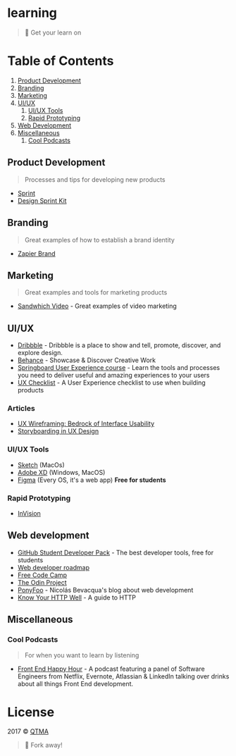 # learning
> :rocket: Get your learn on

# Table of Contents

1. [Product Development](#product-development)
1. [Branding](#branding)
1. [Marketing](#marketing)
1. [UI/UX](#uiux)
    1. [UI/UX Tools](#uiux-tools)
    1. [Rapid Prototyping](#rapid-prototyping)
1. [Web Development](#web-development)
1. [Miscellaneous](#miscellaneous)
    1. [Cool Podcasts](#cool-podcasts)

## Product Development
> Processes and tips for developing new products

- [Sprint](http://www.thesprintbook.com/)
- [Design Sprint Kit](https://designsprintkit.withgoogle.com/)

## Branding
> Great examples of how to establish a brand identity

- [Zapier Brand](https://zapier.com/brand/)

## Marketing
> Great examples and tools for marketing products

- [Sandwhich Video](https://sandwichvideo.com/) - Great examples of video marketing

## UI/UX

- [Dribbble](https://dribbble.com) - Dribbble is a place to show and tell, promote, discover, and explore design.
- [Behance](https://behance.net) - Showcase & Discover Creative Work
- [Springboard User Experience course](https://www.springboard.com/learning-paths/user-experience-design/) - Learn the tools and processes you need to deliver useful and amazing experiences to your users
- [UX Checklist](http://uxchecklist.github.io/) - A User Experience checklist to use when building products

### Articles

- [UX Wireframing: Bedrock of Interface Usability](https://uxplanet.org/ux-wireframing-bedrock-of-interface-usability-7e9c76bd804d)
- [Storyboarding in UX Design](https://uxplanet.org/storyboarding-in-ux-design-b9d2e18e5fab)

### UI/UX Tools
- [Sketch](http://sketchapp.com) (MacOs)
- [Adobe XD](http://www.adobe.com/ca/products/experience-design.html) (Windows, MacOS)
- [Figma](https://www.figma.com/) (Every OS, it's a web app) **Free for students**

### Rapid Prototyping
- [InVision](https://www.invisionapp.com/)

## Web development

- [GitHub Student Developer Pack](https://education.github.com/pack) - The best developer tools, free for students
- [Web developer roadmap](https://github.com/kamranahmedse/developer-roadmap)
- [Free Code Camp](https://www.freecodecamp.com/)
- [The Odin Project](http://www.theodinproject.com/)
- [PonyFoo](https://ponyfoo.com) - Nicolás Bevacqua's blog about web development
- [Know Your HTTP Well](https://github.com/for-GET/know-your-http-well) - A guide to HTTP

## Miscellaneous

### Cool Podcasts
> For when you want to learn by listening

- [Front End Happy Hour](http://frontendhappyhour.com/) - A podcast featuring a panel of Software Engineers from Netflix, Evernote, Atlassian & LinkedIn talking over drinks about all things Front End development.

# License

2017 © [QTMA](http://qtma.ca)
> :fork_and_knife: Fork away!
